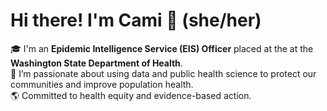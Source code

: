 # Hi there! I'm Cami 👋 (she/her)

🎓 I'm an **Epidemic Intelligence Service (EIS) Officer** placed at the at the **Washington State Department of Health**.  
🔬 I’m passionate about using data and public health science to protect our communities and improve population health.  
🌎 Committed to health equity and evidence-based action.
